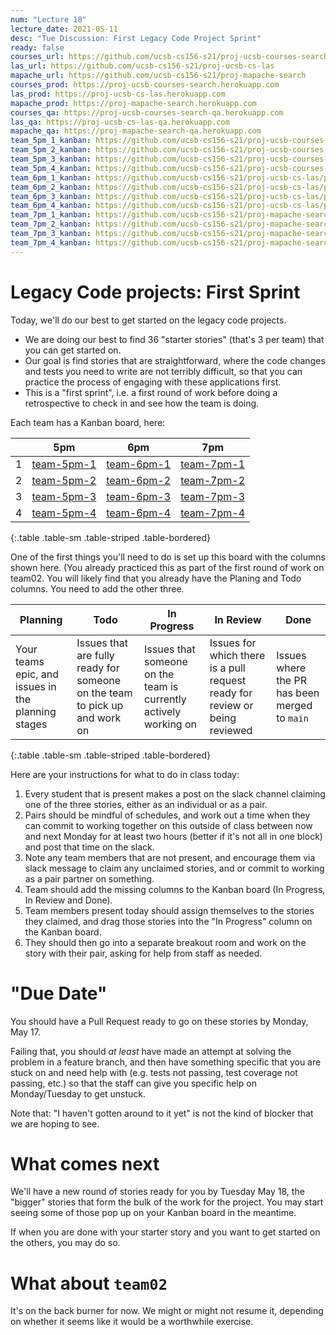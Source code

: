 ```yaml
---
num: "Lecture 18"
lecture_date: 2021-05-11
desc: "Tue Discussion: First Legacy Code Project Sprint"
ready: false
courses_url: https://github.com/ucsb-cs156-s21/proj-ucsb-courses-search
las_url: https://github.com/ucsb-cs156-s21/proj-ucsb-cs-las
mapache_url: https://github.com/ucsb-cs156-s21/proj-mapache-search
courses_prod: https://proj-ucsb-courses-search.herokuapp.com
las_prod: https://proj-ucsb-cs-las.herokuapp.com
mapache_prod: https://proj-mapache-search.herokuapp.com
courses_qa: https://proj-ucsb-courses-search-qa.herokuapp.com
las_qa: https://proj-ucsb-cs-las-qa.herokuapp.com
mapache_qa: https://proj-mapache-search-qa.herokuapp.com
team_5pm_1_kanban: https://github.com/ucsb-cs156-s21/proj-ucsb-courses-search/projects/17
team_5pm_2_kanban: https://github.com/ucsb-cs156-s21/proj-ucsb-courses-search/projects/16
team_5pm_3_kanban: https://github.com/ucsb-cs156-s21/proj-ucsb-courses-search/projects/15
team_5pm_4_kanban: https://github.com/ucsb-cs156-s21/proj-ucsb-courses-search/projects/14
team_6pm_1_kanban: https://github.com/ucsb-cs156-s21/proj-ucsb-cs-las/projects/21
team_6pm_2_kanban: https://github.com/ucsb-cs156-s21/proj-ucsb-cs-las/projects/20
team_6pm_3_kanban: https://github.com/ucsb-cs156-s21/proj-ucsb-cs-las/projects/19
team_6pm_4_kanban: https://github.com/ucsb-cs156-s21/proj-ucsb-cs-las/projects/18
team_7pm_1_kanban: https://github.com/ucsb-cs156-s21/proj-mapache-search/projects/16
team_7pm_2_kanban: https://github.com/ucsb-cs156-s21/proj-mapache-search/projects/15
team_7pm_3_kanban: https://github.com/ucsb-cs156-s21/proj-mapache-search/projects/14
team_7pm_4_kanban: https://github.com/ucsb-cs156-s21/proj-mapache-search/projects/13
---
```



# Legacy Code projects: First Sprint

Today, we'll do our best to get started on the legacy code projects.  

* We are doing our best to find 36 "starter stories" (that's 3 per team) that you can get started on.  
* Our goal is find stories that are straightforward, where the code changes and tests you need to write are not terribly difficult, so that you can practice
  the process of engaging with these applications first.
* This is a "first sprint", i.e. a first round of work before doing a retrospective to check in and see how the team is doing.

Each team has a Kanban board, here:

|   | 5pm | 6pm | 7pm|
|---|-----|-----|----|
| 1 | [team-5pm-1]({{page.team_5pm_1_kanban}})  | [team-6pm-1]({{page.team_6pm_1_kanban}})  | [team-7pm-1]({{page.team_7pm_1_kanban}})  |
| 2 | [team-5pm-2]({{page.team_5pm_2_kanban}})  | [team-6pm-2]({{page.team_6pm_2_kanban}})  | [team-7pm-2]({{page.team_7pm_2_kanban}})  |
| 3 | [team-5pm-3]({{page.team_5pm_3_kanban}})  | [team-6pm-3]({{page.team_6pm_3_kanban}})  | [team-7pm-3]({{page.team_7pm_3_kanban}})  |
| 4 | [team-5pm-4]({{page.team_5pm_4_kanban}})  | [team-6pm-4]({{page.team_6pm_4_kanban}})  | [team-7pm-4]({{page.team_7pm_4_kanban}})  |
{:.table .table-sm .table-striped .table-bordered}

One of the first things you'll need to do is set up this board with the columns shown here. (You already practiced this as part of the first
round of work on team02.    You will likely find that you already have the Planing and Todo columns.  You need to add the other three.

| Planning | Todo | In Progress | In Review | Done |
|-|-|-|-|-|
| Your teams epic, and issues in the planning stages | Issues that are fully ready for someone on the team to pick up and work on | Issues that someone on the team is currently actively working on | Issues for which there is a pull request ready for review or being reviewed | Issues where the PR has been merged to `main`|
{:.table .table-sm .table-striped .table-bordered}

Here are your instructions for what to do in class today:

1. Every student that is present makes a post on the slack channel claiming one of the three stories, either as an individual or as a pair.   
2. Pairs should be mindful of schedules, and work out a time when they can commit to working together on this outside of class between now and next Monday for at  least two hours  (better if it's not all in one block) and post that time on the slack.
3. Note any team members that are not present, and encourage them via slack message to claim any unclaimed stories, and or commit to working as a pair partner on something.
4. Team should add the missing columns to the Kanban board (In Progress, In Review and Done).
5. Team members present today should assign themselves to the stories they claimed, and drag those stories into the "In Progress" column on the Kanban board.
6. They should then go into a separate breakout room and work on the story with their pair, asking for help from staff as needed.

# "Due Date" 

You should have a Pull Request ready to go on these stories by Monday, May 17.

Failing that, you should *at least* have made an attempt at solving the problem in a feature branch, and then have something specific that you are stuck on and need help with (e.g. tests not passing, test coverage not passing, etc.) so that the staff can give you specific help on Monday/Tuesday to get unstuck.

Note that: "I haven't gotten around to it yet" is not the kind of blocker that we are hoping to see.

# What comes next

We'll have a new round of stories ready for you by Tuesday May 18, the "bigger" stories that form the bulk of the work for the project.  You may start seeing some of those pop up on your Kanban board in the meantime.   

If when you are done with your starter story and you want to get started on the others, you may do so.

# What about `team02`

It's on the back burner for now.  We might or might not resume it, depending on whether it seems like it would be a worthwhile exercise.
